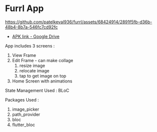 # Furrl App

https://github.com/patelkeval936/furrl/assets/68424914/2891f5fb-d36b-48b4-8b7a-546fc7cd92fc

- [APK link - Google Drive](https://drive.google.com/file/d/1Ylp1fe0H5aDLhEE9yeH2nq8etnY9XepN/view?usp=sharing)

App includes 3 screens : 
1. View Frame
2. Edit Frame - can make collage
   1. resize image
   2. relocate image
   3. tap to get image on top
3. Home Screen with animations

State Management Used : BLoC

Packages Used :
1. image_picker
2. path_provider
3. bloc
4. flutter_bloc
